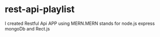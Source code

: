 # rest-api-playlist
 I created Restful Api APP using MERN.MERN stands for node.js express mongoDb and Rect.js
 
